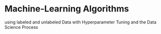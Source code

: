 # Machine-Learning Algorithms
using labeled and unlabeled Data with Hyperparameter Tuning and the Data Science Process
